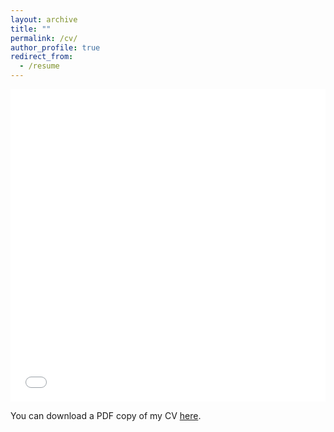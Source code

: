 ```yaml
---
layout: archive
title: ""
permalink: /cv/
author_profile: true
redirect_from:
  - /resume
---
```


<iframe src="files/CV.pdf" width="100%" height="500" frameborder="no" border="0" marginwidth="0" marginheight="0"></iframe>

You can download a PDF copy of my CV [here](files/CV.pdf).
